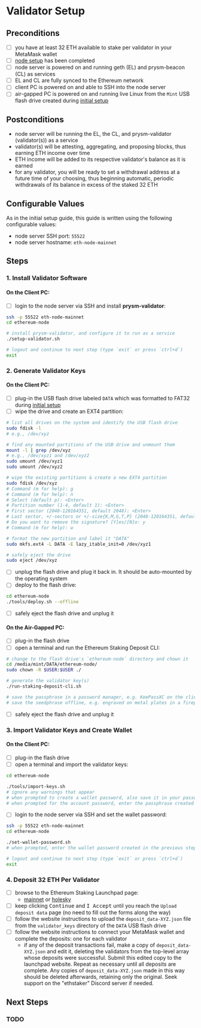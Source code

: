 # Validator Setup

## Preconditions
- [ ] you have at least 32 ETH available to stake per validator in your MetaMask wallet
- [ ] [node setup](./node-setup.md) has been completed
- [ ] node server is powered on and running geth (EL) and prysm-beacon (CL) as services
- [ ] EL and CL are fully synced to the Ethereum network
- [ ] client PC is powered on and able to SSH into the node server
- [ ] air-gapped PC is powered on and running live Linux from the `Mint` USB flash drive created during [initial setup](./initial-setup.md)

## Postconditions
- node server will be running the EL, the CL, and prysm-validator (validator(s)) as a service
- validator(s) will be attesting, aggregating, and proposing blocks, thus earning ETH income over time
- ETH income will be added to its respective validator's balance as it is earned
- for any validator, you will be ready to set a withdrawal address at a future time of your choosing, thus beginning automatic, periodic withdrawals of its balance in excess of the staked 32 ETH

## Configurable Values
As in the initial setup guide, this guide is written using the following configurable values:
- node server SSH port: `55522`
- node server hostname: `eth-node-mainnet`

## Steps

### 1. Install Validator Software

#### On the Client PC:

- [ ] login to the node server via SSH and install **prysm-validator**:

```bash
ssh -p 55522 eth-node-mainnet
cd ethereum-node

# install prysm-validator, and configure it to run as a service
./setup-validator.sh

# logout and continue to next step (type `exit` or press `ctrl+d`)
exit
```

### 2. Generate Validator Keys

#### On the Client PC:
- [ ] plug-in the USB flash drive labeled `DATA` which was formatted to FAT32 during [initial setup](./initial-setup.md)
- [ ] wipe the drive and create an EXT4 partition:

```bash
# list all drives on the system and identify the USB flash drive
sudo fdisk -l
# e.g., /dev/xyz

# find any mounted partitions of the USB drive and unmount them
mount -l | grep /dev/xyz
# e.g., /dev/xyz1 and /dev/xyz2
sudo umount /dev/xyz1
sudo umount /dev/xyz2

# wipe the existing partitions & create a new EXT4 partition
sudo fdisk /dev/xyz
# Command (m for help): g
# Command (m for help): n
# Select (default p): <Enter>
# Partition number (1-4, default 1): <Enter>
# First sector (2048-120164351, default 2048): <Enter>
# Last sector, +/-sectors or +/-size{K,M,G,T,P} (2048-120164351, default 120164351): <Enter>
# Do you want to remove the signature? [Y]es/[N]o: y
# Command (m for help): w

# format the new partition and label it "DATA"
sudo mkfs.ext4 -L DATA -E lazy_itable_init=0 /dev/xyz1

# safely eject the drive
sudo eject /dev/xyz
```

- [ ] unplug the flash drive and plug it back in.  It should be auto-mounted by the operating system
- [ ] deploy to the flash drive:
```bash
cd ethereum-node
./tools/deploy.sh --offline
```
- [ ] safely eject the flash drive and unplug it

#### On the Air-Gapped PC:
- [ ] plug-in the flash drive
- [ ] open a terminal and run the Ethereum Staking Deposit CLI:

```bash
# change to the flash drive's `ethereum-node` directory and chown it
cd /media/mint/DATA/ethereum-node/
sudo chown -R $USER:$USER ./

# generate the validator key(s)
./run-staking-deposit-cli.sh

# save the passphrase in a password manager, e.g. KeePassXC on the client PC
# save the seedphrase offline, e.g. engraved on metal plates in a fireproof safe, with encrypted off-site backups
```
- [ ] safely eject the flash drive and unplug it

### 3. Import Validator Keys and Create Wallet

#### On the Client PC:
- [ ] plug-in the flash drive
- [ ] open a terminal and import the validator keys:
```bash
cd ethereum-node

./tools/import-keys.sh
# ignore any warnings that appear
# when prompted to create a wallet password, also save it in your password manager, e.g. KeePassXC
# when prompted for the account password, enter the passphrase created in the previous step
```
- [ ] login to the node server via SSH and set the wallet password:
```bash
ssh -p 55522 eth-node-mainnet
cd ethereum-node

./set-wallet-password.sh
# when prompted, enter the wallet password created in the previous step

# logout and continue to next step (type `exit` or press `ctrl+d`)
exit
```

### 4. Deposit 32 ETH Per Validator

- [ ] browse to the Ethereum Staking Launchpad page:
	- [mainnet](https://launchpad.ethereum.org/en/overview) or [holesky](https://holesky.launchpad.ethereum.org/en/overview)
- [ ] keep clicking <kbd>Continue</kbd> and <kbd>I Accept</kbd> until you reach the `Upload deposit data` page (no need to fill out the forms along the way)
- [ ] follow the website instructions to upload the `deposit_data-XYZ.json` file from the `validator_keys` directory of the `DATA` USB flash drive
- [ ] follow the website instructions to connect your MetaMask wallet and complete the deposits: one for each validator
	- if any of the deposit transactions fail, make a copy of `deposit_data-XYZ.json` and edit it, deleting the validators from the top-level array whose deposits were successful.  Submit this edited copy to the launchpad website.  Repeat as necessary until all deposits are complete.  Any copies of `deposit_data-XYZ.json` made in this way should be deleted afterwards, retaining only the original.  Seek support on the "ethstaker" Discord server if needed.

## Next Steps

### TODO
